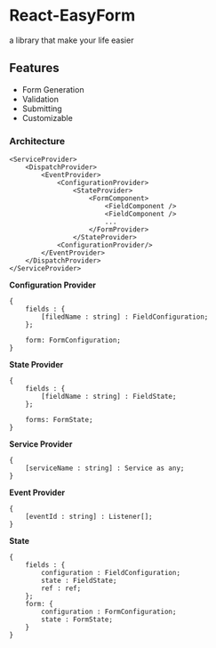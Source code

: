 # React-EasyForm

a library that make your life easier

## Features

* Form Generation
* Validation
* Submitting
* Customizable

### Architecture

    <ServiceProvider>
        <DispatchProvider>
            <EventProvider>
                <ConfigurationProvider>
                    <StateProvider>
                        <FormComponent>
                            <FieldComponent />
                            <FieldComponent />
                            ...
                        </FormProvider>
                    </StateProvider>
                <ConfigurationProvider/>
            </EventProvider>
        </DispatchProvider>
    </ServiceProvider>

**Configuration Provider**

    {
        fields : {
            [filedName : string] : FieldConfiguration;
        };

        form: FormConfiguration;
    }

**State Provider**

    {
        fields : {
            [fieldName : string] : FieldState;
        };

        forms: FormState;
    }

**Service Provider**

    {
        [serviceName : string] : Service as any;
    }

**Event Provider**

    {
        [eventId : string] : Listener[];
    }

**State**

    {
        fields : {
            configuration : FieldConfiguration;
            state : FieldState;
            ref : ref;
        };
        form: {
            configuration : FormConfiguration;
            state : FormState;
        }
    }
